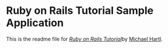 # Ruby on Rails Tutorial Sample Application

This is the readme file for [*Ruby on Rails Tutorial*](http://railstutorial.org)by [Michael Hartl](michaelhartl.com/).
